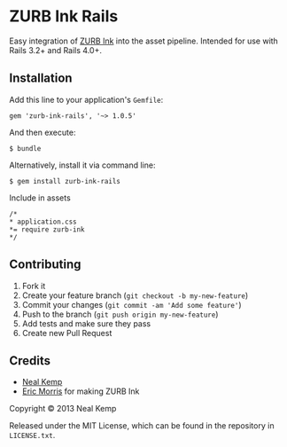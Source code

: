 ZURB Ink Rails
=======

Easy integration of [ZURB Ink](https://zurb.com/ink) into the asset pipeline.
Intended for use with Rails 3.2+ and Rails 4.0+.

Installation
------------

Add this line to your application's `Gemfile`:

    gem 'zurb-ink-rails', '~> 1.0.5'

And then execute:

    $ bundle

Alternatively, install it via command line:

    $ gem install zurb-ink-rails

Include in assets

    /*
    * application.css
    *= require zurb-ink
    */



Contributing
------------

1. Fork it
2. Create your feature branch (`git checkout -b my-new-feature`)
3. Commit your changes (`git commit -am 'Add some feature'`)
4. Push to the branch (`git push origin my-new-feature`)
5. Add tests and make sure they pass
6. Create new Pull Request


Credits
-------

* [Neal Kemp](http://nealke.mp)
* [Eric Morris](https://github.com/elm232) for making ZURB Ink

Copyright &copy; 2013 Neal Kemp

Released under the MIT License, which can be found in the repository in `LICENSE.txt`.
